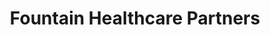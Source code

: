 ---
layout: firm_page
title: "Fountain Healthcare Partners"
id: "fhpartners.com"
permalink: "/fountainhealthcarepartnersfhpartners.com/"
website: "https://www.fh-partners.com"
offices: "Dublin (Ireland), New York (United States)"
investment_stages: "Seed, Series A, Series B"
portfolio_companies: "Inotrem, Mainstay Medical (MSTY), Calypso Biotech, Ermium Therapeutics, Priothera, XyloCor Therapeutics, Corteria Pharmaceuticals, Dualyx, Chrono, Innocoll, Neuromod, Inflazome, NeRRe Therapeutics, Velicept, KaNDy Therapeutics, Medical Microinstruments S.r.l. (MMI), Syndesi Therapeutics, Neurent Medical, Amarin, Civitas, Genable, Neuravi, Opsona, Vivasure Medical, Cappella/ArraVasc Limited, Trino Therapeutics, Palyon Medical"
portfolio_link: "https://www.fh-partners.com/portfolio"
investment_markets: "Specialty Pharma, Biopharmaceuticals, Medical Devices, Diagnostics"
founded_year: "2008"
description: "Fountain Healthcare Partners is a venture fund providing risk capital and expertise to life sciences companies. They focus on a limited number of portfolio companies to provide extensive support beyond capital, acting as true partners in growth and risk mitigation. Their investments span from seed stage to public offerings, with a majority in Europe and the remainder in the US."
linkedin: "https://www.linkedin.com/company/fountain-healthcare-partners"
twitter: ""
instagram: ""
team_page: "https://www.fh-partners.com/team"
investor_type: "Venture Capital"
crunchbase: "https://www.crunchbase.com/organization/fountain-healthcare-partners"
pitchbook: "https://pitchbook.com/profiles/investor/14188-06"

# SEO Optimization
meta_title: "Fountain Healthcare Partners - VC Firm - projectstartups.com"
meta_description: "Fountain Healthcare Partners, Fountain Healthcare Partners is a venture fund providing risk capital and expertise to life sciences companies. They focus on a limited number of port..."
meta_keywords: "Fountain Healthcare Partners, Specialty Pharma, Biopharmaceuticals, Medical Devices, Diagnostics, VC firm, venture capital, startup investor, projectstartups.com"
canonical_url: "https://vc.projectstartups.com/fountainhealthcarepartnersfhpartners.com/"
---